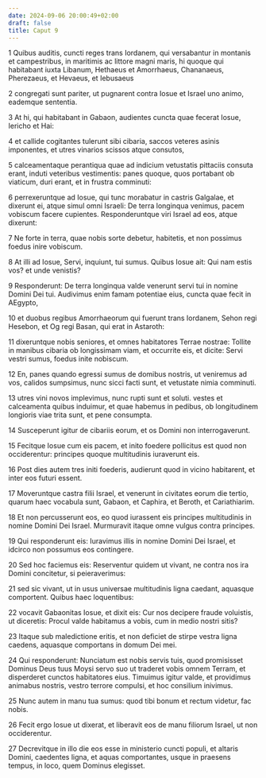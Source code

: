 ```yaml
---
date: 2024-09-06 20:00:49+02:00
draft: false
title: Caput 9
---
```





1 Quibus auditis, cuncti reges trans Iordanem, qui versabantur in montanis et campestribus, in maritimis ac littore magni maris, hi quoque qui habitabant iuxta Libanum, Hethaeus et Amorrhaeus, Chananaeus, Pherezaeus, et Hevaeus, et Iebusaeus

2 congregati sunt pariter, ut pugnarent contra Iosue et Israel uno animo, eademque sententia.

3 At hi, qui habitabant in Gabaon, audientes cuncta quae fecerat Iosue, Iericho et Hai:

4 et callide cogitantes tulerunt sibi cibaria, saccos veteres asinis imponentes, et utres vinarios scissos atque consutos,

5 calceamentaque perantiqua quae ad indicium vetustatis pittaciis consuta erant, induti veteribus vestimentis: panes quoque, quos portabant ob viaticum, duri erant, et in frustra comminuti:

6 perrexeruntque ad Iosue, qui tunc morabatur in castris Galgalae, et dixerunt ei, atque simul omni Israeli: De terra longinqua venimus, pacem vobiscum facere cupientes. Responderuntque viri Israel ad eos, atque dixerunt:

7 Ne forte in terra, quae nobis sorte debetur, habitetis, et non possimus foedus inire vobiscum.

8 At illi ad Iosue, Servi, inquiunt, tui sumus. Quibus Iosue ait: Qui nam estis vos? et unde venistis?

9 Responderunt: De terra longinqua valde venerunt servi tui in nomine Domini Dei tui. Audivimus enim famam potentiae eius, cuncta quae fecit in AEgypto,

10 et duobus regibus Amorrhaeorum qui fuerunt trans Iordanem, Sehon regi Hesebon, et Og regi Basan, qui erat in Astaroth:

11 dixeruntque nobis seniores, et omnes habitatores Terrae nostrae: Tollite in manibus cibaria ob longissimam viam, et occurrite eis, et dicite: Servi vestri sumus, foedus inite nobiscum.

12 En, panes quando egressi sumus de domibus nostris, ut veniremus ad vos, calidos sumpsimus, nunc sicci facti sunt, et vetustate nimia comminuti.

13 utres vini novos implevimus, nunc rupti sunt et soluti. vestes et calceamenta quibus induimur, et quae habemus in pedibus, ob longitudinem longioris viae trita sunt, et pene consumpta.

14 Susceperunt igitur de cibariis eorum, et os Domini non interrogaverunt.

15 Fecitque Iosue cum eis pacem, et inito foedere pollicitus est quod non occiderentur: principes quoque multitudinis iuraverunt eis.

16 Post dies autem tres initi foederis, audierunt quod in vicino habitarent, et inter eos futuri essent.

17 Moveruntque castra filii Israel, et venerunt in civitates eorum die tertio, quarum haec vocabula sunt, Gabaon, et Caphira, et Beroth, et Cariathiarim.

18 Et non percusserunt eos, eo quod iurassent eis principes multitudinis in nomine Domini Dei Israel. Murmuravit itaque omne vulgus contra principes.

19 Qui responderunt eis: Iuravimus illis in nomine Domini Dei Israel, et idcirco non possumus eos contingere.

20 Sed hoc faciemus eis: Reserventur quidem ut vivant, ne contra nos ira Domini concitetur, si peieraverimus:

21 sed sic vivant, ut in usus universae multitudinis ligna caedant, aquasque comportent. Quibus haec loquentibus:

22 vocavit Gabaonitas Iosue, et dixit eis: Cur nos decipere fraude voluistis, ut diceretis: Procul valde habitamus a vobis, cum in medio nostri sitis?

23 Itaque sub maledictione eritis, et non deficiet de stirpe vestra ligna caedens, aquasque comportans in domum Dei mei.

24 Qui responderunt: Nunciatum est nobis servis tuis, quod promisisset Dominus Deus tuus Moysi servo suo ut traderet vobis omnem Terram, et disperderet cunctos habitatores eius. Timuimus igitur valde, et providimus animabus nostris, vestro terrore compulsi, et hoc consilium inivimus.

25 Nunc autem in manu tua sumus: quod tibi bonum et rectum videtur, fac nobis.

26 Fecit ergo Iosue ut dixerat, et liberavit eos de manu filiorum Israel, ut non occiderentur.

27 Decrevitque in illo die eos esse in ministerio cuncti populi, et altaris Domini, caedentes ligna, et aquas comportantes, usque in praesens tempus, in loco, quem Dominus elegisset.


